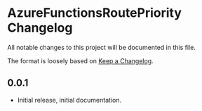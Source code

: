 # AzureFunctionsRoutePriority Changelog

All notable changes to this project will be documented in this file.

The format is loosely based on [Keep a Changelog](http://keepachangelog.com/en/1.0.0/).

## 0.0.1

* Initial release, initial documentation.
